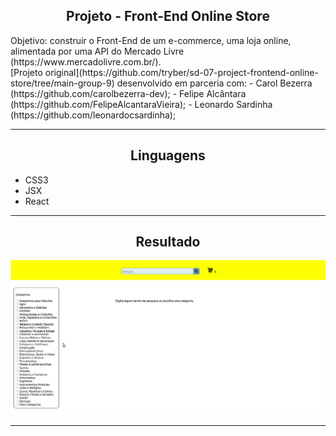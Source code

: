 <h2 align="center">Projeto - Front-End Online Store</h2>
   
   <p>
      Objetivo: construir o Front-End de um e-commerce, uma loja online, alimentada por uma API do Mercado Livre (https://www.mercadolivre.com.br/).<br>
      [Projeto original](https://github.com/tryber/sd-07-project-frontend-online-store/tree/main-group-9) desenvolvido em parceria com:
      - Carol Bezerra (https://github.com/carolbezerra-dev);
      - Felipe Alcântara (https://github.com/FelipeAlcantaraVieira);
      - Leonardo Sardinha (https://github.com/leonardocsardinha);<br>
   </p>

---

<h2 align="center">Linguagens</h2>

 - CSS3
 - JSX
 - React

---

<h2 align="center">Resultado</h2>

![Front-End Online Store](./front_online-store.gif)

---

